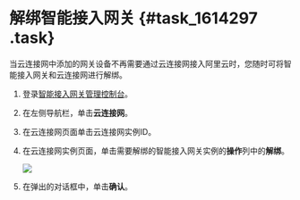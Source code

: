 # 解绑智能接入网关 {#task_1614297 .task}

当云连接网中添加的网关设备不再需要通过云连接网接入阿里云时，您随时可将智能接入网关和云连接网进行解绑。

1.  登录[智能接入网关管理控制台](https://smartag.console.aliyun.com/)。
2.  在左侧导航栏，单击**云连接网**。
3.  在云连接网页面单击云连接网实例ID。
4.  在云连接网实例页面，单击需要解绑的智能接入网关实例的**操作**列中的**解绑**。 

    ![](http://static-aliyun-doc.oss-cn-hangzhou.aliyuncs.com/assets/img/1280027/156825264954847_zh-CN.png)

5.  在弹出的对话框中，单击**确认**。

